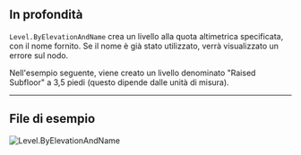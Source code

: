 ## In profondità
`Level.ByElevationAndName` crea un livello alla quota altimetrica specificata, con il nome fornito. Se il nome è già stato utilizzato, verrà visualizzato un errore sul nodo.

Nell'esempio seguente, viene creato un livello denominato "Raised Subfloor" a 3,5 piedi (questo dipende dalle unità di misura).
___
## File di esempio

![Level.ByElevationAndName](./Revit.Elements.Level.ByElevationAndName_img.jpg)
